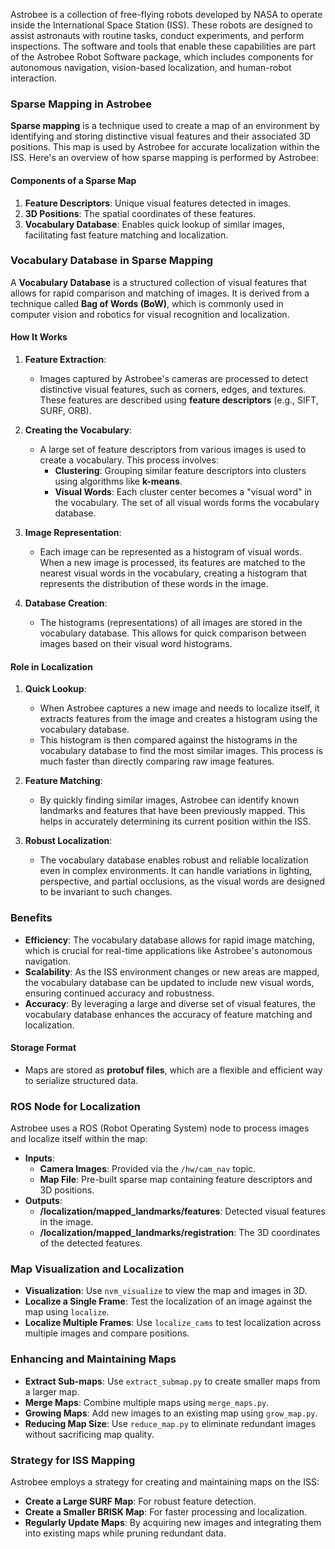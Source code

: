 Astrobee is a collection of free-flying robots developed by NASA to operate inside the International 
Space Station (ISS). These robots are designed to assist astronauts with routine tasks, conduct 
experiments, and perform inspections. The software and tools that enable these capabilities are 
part of the Astrobee Robot Software package, which includes components for autonomous navigation, 
vision-based localization, and human-robot interaction.

### Sparse Mapping in Astrobee

**Sparse mapping** is a technique used to create a map of an environment by identifying and 
storing distinctive visual features and their associated 3D positions. This map is used by 
Astrobee for accurate localization within the ISS. Here's an overview of how sparse mapping 
is performed by Astrobee:

#### Components of a Sparse Map
1. **Feature Descriptors**: Unique visual features detected in images.
2. **3D Positions**: The spatial coordinates of these features.
3. **Vocabulary Database**: Enables quick lookup of similar images, facilitating fast feature matching and localization.


### Vocabulary Database in Sparse Mapping


A **Vocabulary Database** is a structured collection of visual features that allows for rapid comparison and matching of images. 
It is derived from a technique called **Bag of Words (BoW)**, which is commonly used in computer vision 
and robotics for visual recognition and localization.

#### How It Works

1. **Feature Extraction**:
   - Images captured by Astrobee's cameras are processed to detect distinctive visual features, such as corners, edges, and textures. These features are described using **feature descriptors** (e.g., SIFT, SURF, ORB).
   
2. **Creating the Vocabulary**:
   - A large set of feature descriptors from various images is used to create a vocabulary. This process involves:
     - **Clustering**: Grouping similar feature descriptors into clusters using algorithms like **k-means**.
     - **Visual Words**: Each cluster center becomes a "visual word" in the vocabulary. The set of all visual words forms the vocabulary database.
   
3. **Image Representation**:
   - Each image can be represented as a histogram of visual words. When a new image is processed, its features are matched to the nearest visual words in the vocabulary, creating a histogram that represents the distribution of these words in the image.

4. **Database Creation**:
   - The histograms (representations) of all images are stored in the vocabulary database. This allows for quick comparison between images based on their visual word histograms.

#### Role in Localization

1. **Quick Lookup**:
   - When Astrobee captures a new image and needs to localize itself, it extracts features from the image and creates a histogram using the vocabulary database.
   - This histogram is then compared against the histograms in the vocabulary database to find the most similar images. This process is much faster than directly comparing raw image features.

2. **Feature Matching**:
   - By quickly finding similar images, Astrobee can identify known landmarks and features that have been previously mapped. This helps in accurately determining its current position within the ISS.

3. **Robust Localization**:
   - The vocabulary database enables robust and reliable localization even in complex environments. It can handle variations in lighting, perspective, and partial occlusions, as the visual words are designed to be invariant to such changes.

### Benefits

- **Efficiency**: The vocabulary database allows for rapid image matching, which is crucial for real-time applications like Astrobee's autonomous navigation.
- **Scalability**: As the ISS environment changes or new areas are mapped, the vocabulary database can be updated to include new visual words, ensuring continued accuracy and robustness.
- **Accuracy**: By leveraging a large and diverse set of visual features, the vocabulary database enhances the accuracy of feature matching and localization.


#### Storage Format
- Maps are stored as **protobuf files**, which are a flexible and efficient way to serialize structured data.

### ROS Node for Localization

Astrobee uses a ROS (Robot Operating System) node to process images and localize itself within the map:
- **Inputs**:
  - **Camera Images**: Provided via the `/hw/cam_nav` topic.
  - **Map File**: Pre-built sparse map containing feature descriptors and 3D positions.
- **Outputs**:
  - **/localization/mapped_landmarks/features**: Detected visual features in the image.
  - **/localization/mapped_landmarks/registration**: The 3D coordinates of the detected features.

### Map Visualization and Localization

- **Visualization**: Use `nvm_visualize` to view the map and images in 3D.
- **Localize a Single Frame**: Test the localization of an image against the map using `localize`.
- **Localize Multiple Frames**: Use `localize_cams` to test localization across multiple images and compare positions.

### Enhancing and Maintaining Maps

- **Extract Sub-maps**: Use `extract_submap.py` to create smaller maps from a larger map.
- **Merge Maps**: Combine multiple maps using `merge_maps.py`.
- **Growing Maps**: Add new images to an existing map using `grow_map.py`.
- **Reducing Map Size**: Use `reduce_map.py` to eliminate redundant images without sacrificing map quality.

### Strategy for ISS Mapping

Astrobee employs a strategy for creating and maintaining maps on the ISS:
- **Create a Large SURF Map**: For robust feature detection.
- **Create a Smaller BRISK Map**: For faster processing and localization.
- **Regularly Update Maps**: By acquiring new images and integrating them into existing maps while pruning redundant data. 